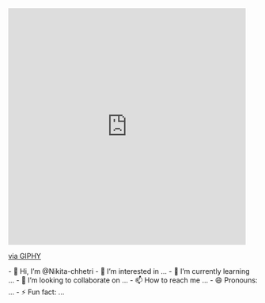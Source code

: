 <iframe src="https://giphy.com/embed/uB86ZyWQsnFSGYe2sA" width="480" height="480" style="" frameBorder="0" class="giphy-embed" allowFullScreen></iframe><p><a href="https://giphy.com/gifs/uB86ZyWQsnFSGYe2sA">via GIPHY</a></p>
- 👋 Hi, I’m @Nikita-chhetri
- 👀 I’m interested in ...
- 🌱 I’m currently learning ...
- 💞️ I’m looking to collaborate on ...
- 📫 How to reach me ...
- 😄 Pronouns: ...
- ⚡ Fun fact: ...

<!---
Nikita-chhetri/Nikita-chhetri is a ✨ special ✨ repository because its `README.md` (this file) appears on your GitHub profile.
You can click the Preview link to take a look at your changes.
--->
